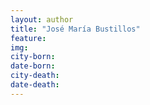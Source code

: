 ```yaml
---
layout: author
title: "José María Bustillos"
feature: 
img:
city-born: 
date-born: 
city-death: 
date-death:
---
```

